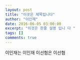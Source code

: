 ```yaml
---
layout: post
title: "이곳은 제목입니다"
author: "이인재"
date: 2016-06-05 03:00:00
excerpt: "이것은 한줄 설명 입니 다 "
tags: []
comments: true
---
```


이인재는 이인재
이선협은 이선협


